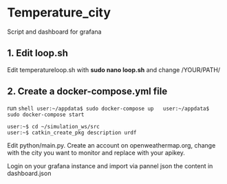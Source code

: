 # Temperature_city
Script and dashboard for grafana 

## 1. Edit loop.sh

Edit temperatureloop.sh with **sudo nano loop.sh** and change /YOUR/PATH/

## 2. Create a docker-compose.yml file

run 
       ```shell
       user:~/appdata$ sudo docker-compose up  
       user:~/appdata$ sudo docker-compose start
       ```
       

   ```shell
   user:~$ cd ~/simulation_ws/src
   user:~$ catkin_create_pkg description urdf
   ```

Edit python/main.py. 
Create an account on openweathermap.org, change <YOURCITY> with the city you want to monitor and replace <YOURAPIKEY> with your apikey.
  
 Login on your grafana instance and import via pannel json the content in dashboard.json
